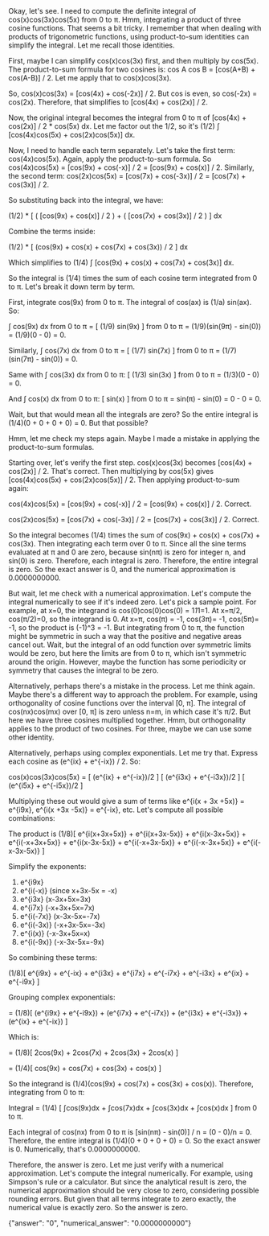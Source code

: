 <think>
Okay, let's see. I need to compute the definite integral of cos(x)cos(3x)cos(5x) from 0 to π. Hmm, integrating a product of three cosine functions. That seems a bit tricky. I remember that when dealing with products of trigonometric functions, using product-to-sum identities can simplify the integral. Let me recall those identities.

First, maybe I can simplify cos(x)cos(3x) first, and then multiply by cos(5x). The product-to-sum formula for two cosines is: cos A cos B = [cos(A+B) + cos(A-B)] / 2. Let me apply that to cos(x)cos(3x).

So, cos(x)cos(3x) = [cos(4x) + cos(-2x)] / 2. But cos is even, so cos(-2x) = cos(2x). Therefore, that simplifies to [cos(4x) + cos(2x)] / 2.

Now, the original integral becomes the integral from 0 to π of [cos(4x) + cos(2x)] / 2 * cos(5x) dx. Let me factor out the 1/2, so it's (1/2) ∫ [cos(4x)cos(5x) + cos(2x)cos(5x)] dx.

Now, I need to handle each term separately. Let's take the first term: cos(4x)cos(5x). Again, apply the product-to-sum formula. So cos(4x)cos(5x) = [cos(9x) + cos(-x)] / 2 = [cos(9x) + cos(x)] / 2. Similarly, the second term: cos(2x)cos(5x) = [cos(7x) + cos(-3x)] / 2 = [cos(7x) + cos(3x)] / 2.

So substituting back into the integral, we have:

(1/2) * [ ( [cos(9x) + cos(x)] / 2 ) + ( [cos(7x) + cos(3x)] / 2 ) ] dx

Combine the terms inside:

(1/2) * [ (cos(9x) + cos(x) + cos(7x) + cos(3x)) / 2 ] dx

Which simplifies to (1/4) ∫ [cos(9x) + cos(x) + cos(7x) + cos(3x)] dx.

So the integral is (1/4) times the sum of each cosine term integrated from 0 to π. Let's break it down term by term.

First, integrate cos(9x) from 0 to π. The integral of cos(ax) is (1/a) sin(ax). So:

∫ cos(9x) dx from 0 to π = [ (1/9) sin(9x) ] from 0 to π = (1/9)(sin(9π) - sin(0)) = (1/9)(0 - 0) = 0.

Similarly, ∫ cos(7x) dx from 0 to π = [ (1/7) sin(7x) ] from 0 to π = (1/7)(sin(7π) - sin(0)) = 0.

Same with ∫ cos(3x) dx from 0 to π: [ (1/3) sin(3x) ] from 0 to π = (1/3)(0 - 0) = 0.

And ∫ cos(x) dx from 0 to π: [ sin(x) ] from 0 to π = sin(π) - sin(0) = 0 - 0 = 0.

Wait, but that would mean all the integrals are zero? So the entire integral is (1/4)(0 + 0 + 0 + 0) = 0. But that possible?

Hmm, let me check my steps again. Maybe I made a mistake in applying the product-to-sum formulas.

Starting over, let's verify the first step. cos(x)cos(3x) becomes [cos(4x) + cos(2x)] / 2. That's correct. Then multiplying by cos(5x) gives [cos(4x)cos(5x) + cos(2x)cos(5x)] / 2. Then applying product-to-sum again:

cos(4x)cos(5x) = [cos(9x) + cos(-x)] / 2 = [cos(9x) + cos(x)] / 2. Correct.

cos(2x)cos(5x) = [cos(7x) + cos(-3x)] / 2 = [cos(7x) + cos(3x)] / 2. Correct.

So the integral becomes (1/4) times the sum of cos(9x) + cos(x) + cos(7x) + cos(3x). Then integrating each term over 0 to π. Since all the sine terms evaluated at π and 0 are zero, because sin(nπ) is zero for integer n, and sin(0) is zero. Therefore, each integral is zero. Therefore, the entire integral is zero. So the exact answer is 0, and the numerical approximation is 0.0000000000.

But wait, let me check with a numerical approximation. Let's compute the integral numerically to see if it's indeed zero. Let's pick a sample point. For example, at x=0, the integrand is cos(0)cos(0)cos(0) = 1*1*1=1. At x=π/2, cos(π/2)=0, so the integrand is 0. At x=π, cos(π) = -1, cos(3π)= -1, cos(5π)= -1, so the product is (-1)^3 = -1. But integrating from 0 to π, the function might be symmetric in such a way that the positive and negative areas cancel out. Wait, but the integral of an odd function over symmetric limits would be zero, but here the limits are from 0 to π, which isn't symmetric around the origin. However, maybe the function has some periodicity or symmetry that causes the integral to be zero.

Alternatively, perhaps there's a mistake in the process. Let me think again. Maybe there's a different way to approach the problem. For example, using orthogonality of cosine functions over the interval [0, π]. The integral of cos(nx)cos(mx) over [0, π] is zero unless n=m, in which case it's π/2. But here we have three cosines multiplied together. Hmm, but orthogonality applies to the product of two cosines. For three, maybe we can use some other identity.

Alternatively, perhaps using complex exponentials. Let me try that. Express each cosine as (e^{ix} + e^{-ix}) / 2. So:

cos(x)cos(3x)cos(5x) = [ (e^{ix} + e^{-ix})/2 ] [ (e^{i3x} + e^{-i3x})/2 ] [ (e^{i5x} + e^{-i5x})/2 ]

Multiplying these out would give a sum of terms like e^{i(x + 3x +5x)} = e^{i9x}, e^{i(x +3x -5x)} = e^{-ix}, etc. Let's compute all possible combinations:

The product is (1/8)[ e^{i(x+3x+5x)} + e^{i(x+3x-5x)} + e^{i(x-3x+5x)} + e^{i(-x+3x+5x)} + e^{i(x-3x-5x)} + e^{i(-x+3x-5x)} + e^{i(-x-3x+5x)} + e^{i(-x-3x-5x)} ]

Simplify the exponents:

1. e^{i9x}
2. e^{i(-x)} (since x+3x-5x = -x)
3. e^{i3x} (x-3x+5x=3x)
4. e^{i7x} (-x+3x+5x=7x)
5. e^{i(-7x)} (x-3x-5x=-7x)
6. e^{i(-3x)} (-x+3x-5x=-3x)
7. e^{i(x)} (-x-3x+5x=x)
8. e^{i(-9x)} (-x-3x-5x=-9x)

So combining these terms:

(1/8)[ e^{i9x} + e^{-ix} + e^{i3x} + e^{i7x} + e^{-i7x} + e^{-i3x} + e^{ix} + e^{-i9x} ]

Grouping complex exponentials:

= (1/8)[ (e^{i9x} + e^{-i9x}) + (e^{i7x} + e^{-i7x}) + (e^{i3x} + e^{-i3x}) + (e^{ix} + e^{-ix}) ]

Which is:

= (1/8)[ 2cos(9x) + 2cos(7x) + 2cos(3x) + 2cos(x) ]

= (1/4)[ cos(9x) + cos(7x) + cos(3x) + cos(x) ]

So the integrand is (1/4)(cos(9x) + cos(7x) + cos(3x) + cos(x)). Therefore, integrating from 0 to π:

Integral = (1/4) [ ∫cos(9x)dx + ∫cos(7x)dx + ∫cos(3x)dx + ∫cos(x)dx ] from 0 to π.

Each integral of cos(nx) from 0 to π is [sin(nπ) - sin(0)] / n = (0 - 0)/n = 0. Therefore, the entire integral is (1/4)(0 + 0 + 0 + 0) = 0. So the exact answer is 0. Numerically, that's 0.0000000000.

Therefore, the answer is zero. Let me just verify with a numerical approximation. Let's compute the integral numerically. For example, using Simpson's rule or a calculator. But since the analytical result is zero, the numerical approximation should be very close to zero, considering possible rounding errors. But given that all terms integrate to zero exactly, the numerical value is exactly zero. So the answer is zero.
</think>

{"answer": "0", "numerical_answer": "0.0000000000"}